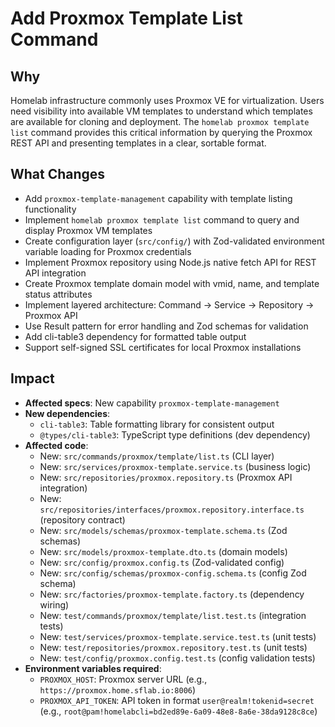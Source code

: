 # Add Proxmox Template List Command

## Why

Homelab infrastructure commonly uses Proxmox VE for virtualization. Users need visibility into available VM templates to understand which templates are available for cloning and deployment. The `homelab proxmox template list` command provides this critical information by querying the Proxmox REST API and presenting templates in a clear, sortable format.

## What Changes

- Add `proxmox-template-management` capability with template listing functionality
- Implement `homelab proxmox template list` command to query and display Proxmox VM templates
- Create configuration layer (`src/config/`) with Zod-validated environment variable loading for Proxmox credentials
- Implement Proxmox repository using Node.js native fetch API for REST API integration
- Create Proxmox template domain model with vmid, name, and template status attributes
- Implement layered architecture: Command → Service → Repository → Proxmox API
- Use Result pattern for error handling and Zod schemas for validation
- Add cli-table3 dependency for formatted table output
- Support self-signed SSL certificates for local Proxmox installations

## Impact

- **Affected specs**: New capability `proxmox-template-management`
- **New dependencies**:
  - `cli-table3`: Table formatting library for consistent output
  - `@types/cli-table3`: TypeScript type definitions (dev dependency)
- **Affected code**:
  - New: `src/commands/proxmox/template/list.ts` (CLI layer)
  - New: `src/services/proxmox-template.service.ts` (business logic)
  - New: `src/repositories/proxmox.repository.ts` (Proxmox API integration)
  - New: `src/repositories/interfaces/proxmox.repository.interface.ts` (repository contract)
  - New: `src/models/schemas/proxmox-template.schema.ts` (Zod schemas)
  - New: `src/models/proxmox-template.dto.ts` (domain models)
  - New: `src/config/proxmox.config.ts` (Zod-validated config)
  - New: `src/config/schemas/proxmox-config.schema.ts` (config Zod schema)
  - New: `src/factories/proxmox-template.factory.ts` (dependency wiring)
  - New: `test/commands/proxmox/template/list.test.ts` (integration tests)
  - New: `test/services/proxmox-template.service.test.ts` (unit tests)
  - New: `test/repositories/proxmox.repository.test.ts` (unit tests)
  - New: `test/config/proxmox.config.test.ts` (config validation tests)
- **Environment variables required**:
  - `PROXMOX_HOST`: Proxmox server URL (e.g., `https://proxmox.home.sflab.io:8006`)
  - `PROXMOX_API_TOKEN`: API token in format `user@realm!tokenid=secret` (e.g., `root@pam!homelabcli=bd2ed89e-6a09-48e8-8a6e-38da9128c8ce`)
